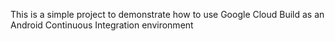 This is a simple project to demonstrate how to use Google Cloud Build as an Android Continuous Integration environment

